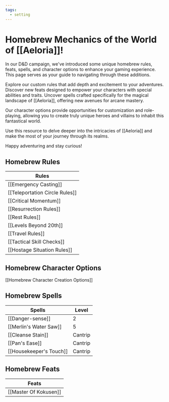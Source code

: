 ```yaml
---
tags:
  - setting
---
```

# Homebrew Mechanics of the World of [[Aeloria]]!

In our D&D campaign, we've introduced some unique homebrew rules, feats, spells, and character options to enhance your gaming experience. This page serves as your guide to navigating through these additions.

Explore our custom rules that add depth and excitement to your adventures. Discover new feats designed to empower your characters with special abilities and traits. Uncover spells crafted specifically for the magical landscape of [[Aeloria]], offering new avenues for arcane mastery.

Our character options provide opportunities for customization and role-playing, allowing you to create truly unique heroes and villains to inhabit this fantastical world.

Use this resource to delve deeper into the intricacies of [[Aeloria]] and make the most of your journey through its realms. 

Happy adventuring and stay curious! 

## Homebrew Rules

| Rules                          |
| ------------------------------ |
| [[Emergency Casting]]          |
| [[Teleportation Circle Rules]] |
| [[Critical Momentum]]          |
| [[Resurrection Rules]]         |
| [[Rest Rules]]                 |
| [[Levels Beyond 20th]]         |
| [[Travel Rules]]               |
| [[Tactical Skill Checks]]      |
| [[Hostage Situation Rules]]    |

## Homebrew Character Options

[[Homebrew Character Creation Options]]

## Homebrew Spells

| Spells                  | Level   |
| ----------------------- | ------- |
| [[Danger-sense]]        | 2       |
| [[Merlin's Water Saw]]  | 5       |
| [[Cleanse Stain]]       | Cantrip |
| [[Pan's Ease]]          | Cantrip |
| [[Housekeeper's Touch]] | Cantrip |

## Homebrew Feats

| Feats                         |
| ----------------------------- |
| [[Master Of Kokusen]] |


